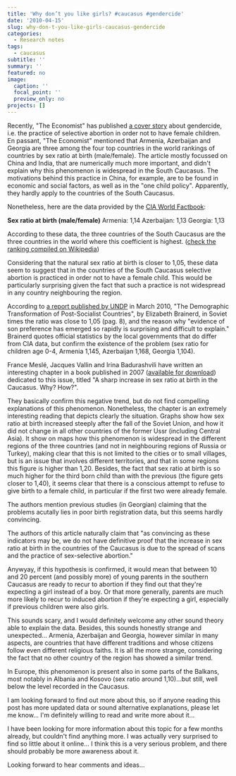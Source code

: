 ```yaml
---
title: 'Why don’t you like girls? #caucasus #gendercide'
date: '2010-04-15'
slug: why-don-t-you-like-girls-caucasus-gendercide
categories:
  - Research notes
tags:
  - caucasus
subtitle: ''
summary: ''
featured: no
image:
  caption: ''
  focal_point: ''
  preview_only: no
projects: []
---
```


Recently, "The Economist" has published [a cover story](http://www.economist.com/opinion/displaystory.cfm?story_id=15636231) about gendercide, i.e. the practice of selective abortion in order not to have female children. En passant, "The Economist" mentioned that Armenia, Azerbaijan and Georgia are three among the four top countries in the world rankings of countries by sex ratio at birth (male/female). The article mostly focussed on China and India, that are numerically much more important, and didn't explain why this phenomenon is widespread in the South Caucasus. The motivations behind this practice in China, for example, are to be found in economic and social factors, as well as in the "one child policy". Apparently, they hardly apply to the countries of the South Caucasus.

Nonetheless, here are the data provided by the [CIA World Factbook](https://www.cia.gov/library/publications/the-world-factbook/fields/2018.html?countryCode=am&rankAnchorRow=#am):

**Sex ratio at birth (male/female)**
Armenia: 1,14
Azerbaijan: 1,13
Georgia: 1,13

According to these data, the three countries of the South Caucasus are the three countries in the world where this coefficient is highest. ([check the ranking compiled on Wikipedia](http://en.wikipedia.org/wiki/List_of_countries_by_sex_ratio))

Considering that the natural sex ratio at birth is closer to 1,05, these data seem to suggest that in the countries of the South Caucasus selective abortion is practiced in order not to have a female child. This would be particularly surprising given the fact that such a practice is not widespread in any country neighbouring the region.

According to [a report published by UNDP](http://www.wider.unu.edu/publications/working-papers/2010/en_GB/wp2010-15/) in March 2010, "The Demographic Transformation of Post-Socialist Countries", by Elizabeth Brainerd, in Soviet times the ratio was close to 1,05 (pag. 8), and the reason why "evidence of son preference has emerged so rapidly is surprising and difficult to explain." Brainerd quotes official statistics by the local governments that do differ from CIA data, but confirm the existence of the problem (sex ratio  for children age 0-4, Armenia 1,145, Azerbaijan 1,168, Georgia 1,104).

France Meslé, Jacques Vallin and Irina Badurashvili have written an interesting chapter in a book published in 2007 ([available for download](http://www.cicred.org/Eng/Publications/pdf/BOOK_singapore.pdf)) dedicated to this issue, titled "A sharp increase in sex ratio at birth in the Caucasus. Why? How?".

They basically confirm this negative trend, but do not find compelling explanations of this phenomenon. Nonetheless, the chapter is an extremely interesting reading that depicts clearly the situation. Graphs show how sex ratio at birth increased steeply after the fall of the Soviet Union, and how it did not change in all other countries of the former Ussr (including Central Asia). It show on maps how this phenomenon is widespread in the different regions of the three countries (and not in neighbouring regions of Russia or Turkey), making clear that this is not limited to the cities or to small villages, but is an issue that involves different territories, and that in some regions this figure is higher than 1,20. Besides, the fact that sex ratio at birth is so much higher for the third born child than with the previous (the figure gets closer to 1,40), it seems clear that there is a conscious attempt to refuse to give birth to a female child, in particular if the first two were already female.

The authors mention previous studies (in Georgian) claiming that the problems acutally lies in poor birth registration data, but this seems hardly convincing.

The authors of this article naturally claim that "as convincing as these indicators may be, we do not have definitive proof that the increase in sex ratio at birth in the countries of the Caucasus is due to the spread of scans and the practice of sex-selective abortion."

Anywyay, if this hypothesis is confirmed, it would mean that between 10 and 20 percent (and possibly more) of young parents in the southern Caucasus are ready to recur to abortion if they find out that they're expecting a girl instead of a boy. Or that more generally, parents are much more likely to recur to induced abortion if they're expecting a girl, especially if previous children were also girls.

This sounds scary, and I would definitely welcome any other sound theory able to explain the data. Besides, this sounds honestly strange and unexpected... Armenia, Azerbaijan and Georgia, however similar in many aspects, are countries that have different traditions and whose citizens follow even different religious faiths. It is all the more strange, considering the fact that no other country of the region has showed a similar trend.

In Europe, this phenomenon is present also in some parts of the Balkans, most notably in Albania and Kosovo (sex ratio around 1,10)...but still, well below the level recorded in the Caucasus.

I am looking forward to find out more about this, so if anyone reading this post has more updated data or sound alternative explanations, please let me know... I'm definitely willing to read and write more about it...

I have been looking for more information about this topic for a few months already, but couldn't find anything more. I was actually very surprised to find so little about it online... I think this is a very serious problem, and there should probably be more awareness about it.

Looking forward to hear comments and ideas...
